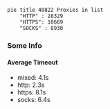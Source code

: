 
```mermaid
pie title 40822 Proxies in list
    "HTTP" : 28329
    "HTTPS": 10669
    "SOCKS" : 8930
```

### Some Info
#### Average Timeout

- mixed: 4.1s
- http: 2.3s
- https: 8.1s
- socks: 6.4s